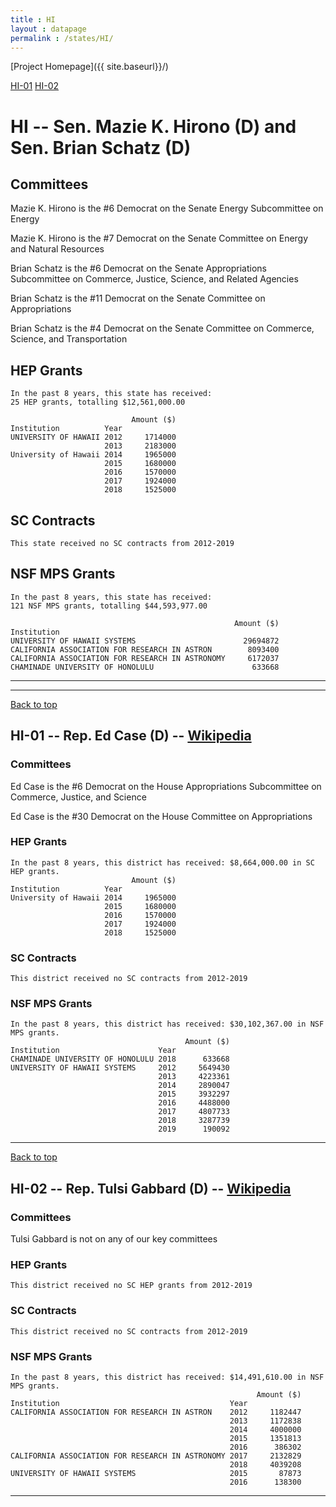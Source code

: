 ```yaml
---
title : HI
layout : datapage
permalink : /states/HI/
---
```

<a name="top"></a>
[Project Homepage]({{ site.baseurl}}/)


[HI-01](#HI-01)  [HI-02](#HI-02)  

# HI -- Sen. Mazie K. Hirono (D) and  Sen. Brian Schatz (D)
## Committees
Mazie K. Hirono is the #6 Democrat on the Senate Energy Subcommittee on Energy 

Mazie K. Hirono is the #7 Democrat on the Senate Committee on Energy and Natural Resources 

Brian Schatz is the #6 Democrat on the Senate Appropriations Subcommittee on Commerce, Justice, Science, and Related Agencies 

Brian Schatz is the #11 Democrat on the Senate Committee on Appropriations 

Brian Schatz is the #4 Democrat on the Senate Committee on Commerce, Science, and Transportation 

## HEP Grants
```
In the past 8 years, this state has received:
25 HEP grants, totalling $12,561,000.00
 
                           Amount ($)
Institution          Year            
UNIVERSITY OF HAWAII 2012     1714000
                     2013     2183000
University of Hawaii 2014     1965000
                     2015     1680000
                     2016     1570000
                     2017     1924000
                     2018     1525000
```
## SC Contracts
```
This state received no SC contracts from 2012-2019
```
## NSF MPS Grants
```
In the past 8 years, this state has received:
121 NSF MPS grants, totalling $44,593,977.00
 
                                                  Amount ($)
Institution                                                 
UNIVERSITY OF HAWAII SYSTEMS                        29694872
CALIFORNIA ASSOCIATION FOR RESEARCH IN ASTRON        8093400
CALIFORNIA ASSOCIATION FOR RESEARCH IN ASTRONOMY     6172037
CHAMINADE UNIVERSITY OF HONOLULU                      633668
```
---
---
<a name="HI-01"></a>
[Back to top](#top)
## HI-01 -- Rep. Ed Case (D) -- [Wikipedia](https://en.wikipedia.org/wiki/HI-01)
### Committees
Ed Case is the #6 Democrat on the House Appropriations Subcommittee on Commerce, Justice, and Science 

Ed Case is the #30 Democrat on the House Committee on Appropriations 

### HEP Grants
```
In the past 8 years, this district has received: $8,664,000.00 in SC HEP grants.
                           Amount ($)
Institution          Year            
University of Hawaii 2014     1965000
                     2015     1680000
                     2016     1570000
                     2017     1924000
                     2018     1525000
```
### SC Contracts
```
This district received no SC contracts from 2012-2019
```
### NSF MPS Grants
```
In the past 8 years, this district has received: $30,102,367.00 in NSF MPS grants.
                                       Amount ($)
Institution                      Year            
CHAMINADE UNIVERSITY OF HONOLULU 2018      633668
UNIVERSITY OF HAWAII SYSTEMS     2012     5649430
                                 2013     4223361
                                 2014     2890047
                                 2015     3932297
                                 2016     4488000
                                 2017     4807733
                                 2018     3287739
                                 2019      190092
```
---
<a name="HI-02"></a>
[Back to top](#top)
## HI-02 -- Rep. Tulsi Gabbard (D) -- [Wikipedia](https://en.wikipedia.org/wiki/HI-02)
### Committees
Tulsi Gabbard is not on any of our key committees 

### HEP Grants
```
This district received no SC HEP grants from 2012-2019
```
### SC Contracts
```
This district received no SC contracts from 2012-2019
```
### NSF MPS Grants
```
In the past 8 years, this district has received: $14,491,610.00 in NSF MPS grants.
                                                       Amount ($)
Institution                                      Year            
CALIFORNIA ASSOCIATION FOR RESEARCH IN ASTRON    2012     1182447
                                                 2013     1172838
                                                 2014     4000000
                                                 2015     1351813
                                                 2016      386302
CALIFORNIA ASSOCIATION FOR RESEARCH IN ASTRONOMY 2017     2132829
                                                 2018     4039208
UNIVERSITY OF HAWAII SYSTEMS                     2015       87873
                                                 2016      138300
```
---
